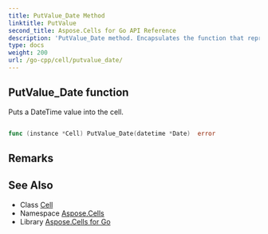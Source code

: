 ```yaml
---
title: PutValue_Date Method 
linktitle: PutValue
second_title: Aspose.Cells for Go API Reference
description: 'PutValue_Date method. Encapsulates the function that represents putvalue in Go.'
type: docs
weight: 200
url: /go-cpp/cell/putvalue_date/
---
```


## PutValue_Date function

Puts a DateTime value into the cell.

```go

func (instance *Cell) PutValue_Date(datetime *Date)  error

```

## Remarks


## See Also

* Class [Cell](../)
* Namespace [Aspose.Cells](../../)
* Library [Aspose.Cells for Go](../../../)
